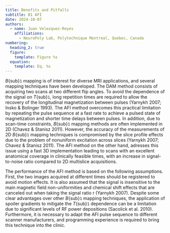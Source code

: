 ```yaml
---
title: Benefits and Pitfalls
subtitle: B1 AFI
date: 2024-10-07
authors:
  - name: Juan Velezquez-Reyes
    affiliations:
      - NeuroPoly Lab, Polytechnique Montreal, Quebec, Canada
numbering:
  heading_2: true
  figure:
    template: Figure %s
  equation:
    template: Eq. %s
---
```


_B_{sub}`1` mapping is of interest for diverse MRI applications, and several mapping techniques have been developed. The DAM method consists of acquiring two scans at two different flip angles. To avoid the dependence of the signal on _T_{sub}`1`, long repetition times are required to allow the recovery of the longitudinal magnetization between pulses (Yarnykh 2007; Insko & Bolinger 1993). The AFI method overcomes this practical limitation by repeating the pulse sequence at a fast rate to achieve a pulsed state of magnetization and shorter time delays between pulses. In addition, due to scan-time constraints, _B_{sub}`1` mapping methods are often implemented in 2D (Chavez & Stanisz 2011). However, the accuracy of the measurements of 2D _B_{sub}`1` mapping techniques is compromised by the slice profile effects due to the problem of nonuniform excitation across slices (Yarnykh 2007; Chavez & Stanisz 2011). The AFI method on the other hand, adresses this issue using a fast 3D implementation leading to scans with an excellent anatomical coverage in clinically feasible times, with an increase in signal-to-noise ratio compared to 2D multislice acquisitions.

The performance of the AFI method is based on the following assumptions. First, the two images acquired at different times should be registered to avoid motion effects. It is also assumed that the signal is insensitive to the main magnetic field non-uniformities and chemical shift effects that are canceled out when taking the signal ratio r (Yarnykh 2007). Despite some clear advantages over other _B_{sub}`1` mapping techniques, the application of spoiler gradients to mitigate the _T_{sub}`1` dependence can be a limitation due to significant levels of RF power depositions (Sacolick et al. 2010). Furthermore, it is necessary to adapt the AFI pulse sequence to different scanner manufacturers, and programming experience is required to bring this technique into the clinic.